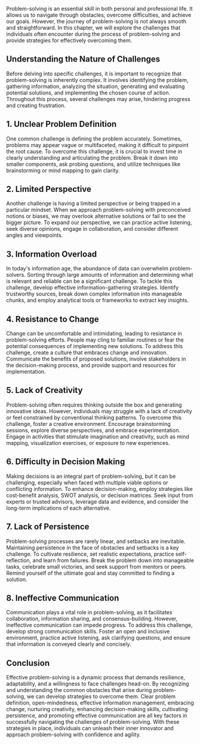 
Problem-solving is an essential skill in both personal and professional life. It allows us to navigate through obstacles, overcome difficulties, and achieve our goals. However, the journey of problem-solving is not always smooth and straightforward. In this chapter, we will explore the challenges that individuals often encounter during the process of problem-solving and provide strategies for effectively overcoming them.

Understanding the Nature of Challenges
--------------------------------------

Before delving into specific challenges, it is important to recognize that problem-solving is inherently complex. It involves identifying the problem, gathering information, analyzing the situation, generating and evaluating potential solutions, and implementing the chosen course of action. Throughout this process, several challenges may arise, hindering progress and creating frustration.

1\. Unclear Problem Definition
-----------------------------

One common challenge is defining the problem accurately. Sometimes, problems may appear vague or multifaceted, making it difficult to pinpoint the root cause. To overcome this challenge, it is crucial to invest time in clearly understanding and articulating the problem. Break it down into smaller components, ask probing questions, and utilize techniques like brainstorming or mind mapping to gain clarity.

2\. Limited Perspective
----------------------

Another challenge is having a limited perspective or being trapped in a particular mindset. When we approach problem-solving with preconceived notions or biases, we may overlook alternative solutions or fail to see the bigger picture. To expand our perspective, we can practice active listening, seek diverse opinions, engage in collaboration, and consider different angles and viewpoints.

3\. Information Overload
-----------------------

In today's information age, the abundance of data can overwhelm problem-solvers. Sorting through large amounts of information and determining what is relevant and reliable can be a significant challenge. To tackle this challenge, develop effective information-gathering strategies. Identify trustworthy sources, break down complex information into manageable chunks, and employ analytical tools or frameworks to extract key insights.

4\. Resistance to Change
-----------------------

Change can be uncomfortable and intimidating, leading to resistance in problem-solving efforts. People may cling to familiar routines or fear the potential consequences of implementing new solutions. To address this challenge, create a culture that embraces change and innovation. Communicate the benefits of proposed solutions, involve stakeholders in the decision-making process, and provide support and resources for implementation.

5\. Lack of Creativity
---------------------

Problem-solving often requires thinking outside the box and generating innovative ideas. However, individuals may struggle with a lack of creativity or feel constrained by conventional thinking patterns. To overcome this challenge, foster a creative environment. Encourage brainstorming sessions, explore diverse perspectives, and embrace experimentation. Engage in activities that stimulate imagination and creativity, such as mind mapping, visualization exercises, or exposure to new experiences.

6\. Difficulty in Decision Making
--------------------------------

Making decisions is an integral part of problem-solving, but it can be challenging, especially when faced with multiple viable options or conflicting information. To enhance decision-making, employ strategies like cost-benefit analysis, SWOT analysis, or decision matrices. Seek input from experts or trusted advisors, leverage data and evidence, and consider the long-term implications of each alternative.

7\. Lack of Persistence
----------------------

Problem-solving processes are rarely linear, and setbacks are inevitable. Maintaining persistence in the face of obstacles and setbacks is a key challenge. To cultivate resilience, set realistic expectations, practice self-reflection, and learn from failures. Break the problem down into manageable tasks, celebrate small victories, and seek support from mentors or peers. Remind yourself of the ultimate goal and stay committed to finding a solution.

8\. Ineffective Communication
----------------------------

Communication plays a vital role in problem-solving, as it facilitates collaboration, information sharing, and consensus-building. However, ineffective communication can impede progress. To address this challenge, develop strong communication skills. Foster an open and inclusive environment, practice active listening, ask clarifying questions, and ensure that information is conveyed clearly and concisely.

Conclusion
----------

Effective problem-solving is a dynamic process that demands resilience, adaptability, and a willingness to face challenges head-on. By recognizing and understanding the common obstacles that arise during problem-solving, we can develop strategies to overcome them. Clear problem definition, open-mindedness, effective information management, embracing change, nurturing creativity, enhancing decision-making skills, cultivating persistence, and promoting effective communication are all key factors in successfully navigating the challenges of problem-solving. With these strategies in place, individuals can unleash their inner innovator and approach problem-solving with confidence and agility.
